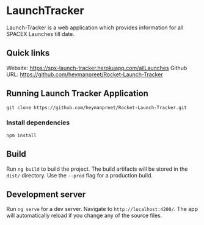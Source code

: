 # LaunchTracker

Launch-Tracker is a web application which provides information for all SPACEX Launches till date.

## Quick links
Website: https://spx-launch-tracker.herokuapp.com/allLaunches
Github URL: https://github.com/heymanpreet/Rocket-Launch-Tracker

## Running Launch Tracker Application

```
git clone https://github.com/heymanpreet/Rocket-Launch-Tracker.git
```

### Install dependencies

```
npm install
```

## Build

Run `ng build` to build the project. The build artifacts will be stored in the `dist/` directory. Use the `--prod` flag for a production build.

## Development server

Run `ng serve` for a dev server. Navigate to `http://localhost:4200/`. The app will automatically reload if you change any of the source files.

